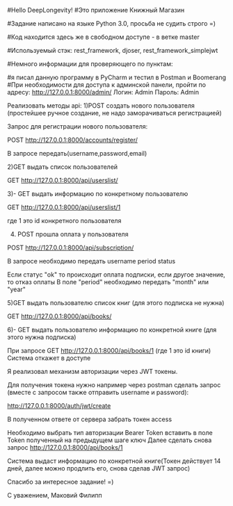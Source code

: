 #Hello DeepLongevity!
#Это приложение Книжный Магазин

#Задание написано на языке Python 3.0, просьба не судить строго =) 

#Код находится здесь же в свободном доступе - в ветке master

#Используемый стэк: rest_framework, djoser, rest_framework_simplejwt

#Немного информации для проверяющего по пунктам:

#я писал данную программу в PyCharm и тестил в  Postman и Boomerang
#При необходимости для доступа к админской панели, пройти по адресу: http://127.0.0.1:8000/admin/
Логин: Admin
Пароль: Admin

Реализовать методы api:
1)POST создать нового пользователя (простейшее ручное создание, не надо заморачиваться регистрацией)

Запрос для регистрации нового пользователя:

POST http://127.0.0.1:8000/accounts/register/

В запросе передать(username,password,email)

2)GET выдать список пользователей

GET http://127.0.0.1:8000/api/userslist/

3)- GET выдать информацию по конкретному пользователю

GET http://127.0.0.1:8000/api/userslist/1 

где 1 это id конкретного пользователя


4) POST прошла оплата у пользователя

POST http://127.0.0.1:8000/api/subscription/

В запросе необходимо передать
username
period
status

Если статус "ok" то происходит оплата подписки, если другое значение, то отказ оплаты
В поле "period" необходимо передать "month" или "year"

5)GET выдать пользователю список книг (для этого подписка не нужна)

GET http://127.0.0.1:8000/api/books/


6)- GET выдать пользователю информацию по конкретной книге (для этого нужна подписка)

При запросе GET http://127.0.0.1:8000/api/books/1 (где 1 это id книги)
Система откажет в доступе

Я реализовал механизм авторизации через JWT токены.

Для получения токена нужно например через postman сделать запрос (вместе с запросом также отправить username и password):

http://127.0.0.1:8000/auth/jwt/create

В полученном ответе от сервера забрать токен access

Необходимо выбрать тип авторизации Bearer Token вставить в поле Token полученный на предыдущем шаге ключ
Далее сделать снова запрос http://127.0.0.1:8000/api/books/1

Система выдаст информацию по конкретной книге(Токен действует 14 дней, далее можно продлить его, снова сделав JWT запрос)

Спасибо за интересное задание! =)


С уважением, Маковий Филипп



